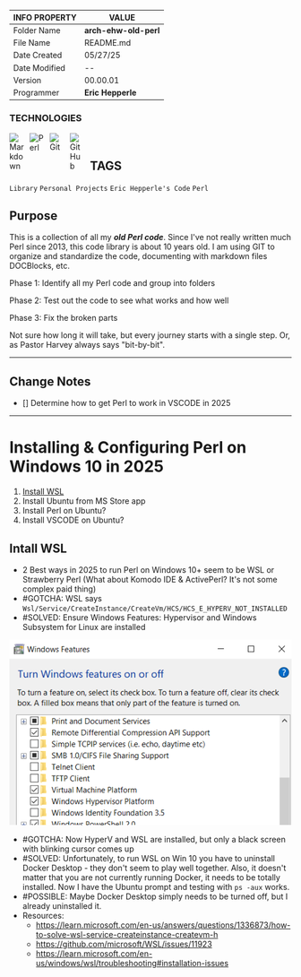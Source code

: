 | INFO PROPERTY | VALUE                 |
| ------------- | --------------------- |
| Folder Name   | **arch-ehw-old-perl** |
| File Name     | README.md             |
| Date Created  | 05/27/25              |
| Date Modified | --                    |
| Version       | 00.00.01              |
| Programmer    | **Eric Hepperle**     |

### TECHNOLOGIES

<img align="left" alt="Markdown" title="Markdown" width="26px" src="https://cdn.jsdelivr.net/gh/devicons/devicon/icons/markdown/markdown-original.svg" style="padding-right:10px;" />

<img align="left" alt="Perl" title="Perl" width="26px" src="https://cdn.jsdelivr.net/gh/devicons/devicon/icons/perl/perl-original.svg" style="padding-right:10px;" />


<img align="left" alt="Git" title="Git" width="26px" src="https://cdn.jsdelivr.net/gh/devicons/devicon/icons/git/git-original.svg" style="padding-right:10px;" />

<img align="left" alt="GitHub" title="GitHub" width="26px" src="https://user-images.githubusercontent.com/3369400/139448065-39a229ba-4b06-434b-bc67-616e2ed80c8f.png" style="padding-right:10px;" />

<br>

## TAGS

`Library` `Personal Projects` `Eric Hepperle's Code` `Perl`

## Purpose

This is a collection of all my _**old Perl code**_. Since I've not really written much Perl since 2013, this code library is about 10 years old. I am using GIT to organize and standardize the code, documenting with markdown files DOCBlocks, etc.

Phase 1: Identify all my Perl code and group into folders

Phase 2: Test out the code to see what works and how well

Phase 3: Fix the broken parts

Not sure how long it will take, but every journey starts with a single step. Or, as Pastor Harvey always says "bit-by-bit".

---

## Change Notes

- [] Determine how to get Perl to work in VSCODE in 2025

---


# Installing & Configuring Perl on Windows 10 in 2025

1. [Install WSL](/#install-wsl)
2. Install Ubuntu from MS Store app
3. Install Perl on Ubuntu?
4. Install VSCODE on Ubuntu?

## Intall WSL

- 2 Best ways in 2025 to run Perl on Windows 10+ seem to be WSL or Strawberry Perl (What about Komodo IDE & ActivePerl? It's not some complex paid thing)
- #GOTCHA: WSL says `Wsl/Service/CreateInstance/CreateVm/HCS/HCS_E_HYPERV_NOT_INSTALLED`
- #SOLVED:  Ensure Windows Features: Hypervisor and Windows Subsystem for Linux are installed

![Turn Windows Features On/Off:  WSL & Hyper-V](pix/screen-wsl-features-win-10-hyperv.png)

- #GOTCHA: Now HyperV and WSL are installed, but only a black screen with blinking cursor comes up
- #SOLVED: Unfortunately, to run WSL on Win 10 you have to uninstall Docker Desktop - they don't seem to play well together. Also, it doesn't matter that you are not currently running Docker, it needs to be totally installed. Now I have the Ubuntu prompt and testing with `ps -aux` works.
- #POSSIBLE:  Maybe Docker Desktop simply needs to be turned off, but I already uninstalled it.
- Resources:
  - https://learn.microsoft.com/en-us/answers/questions/1336873/how-to-solve-wsl-service-createinstance-createvm-h
  - https://github.com/microsoft/WSL/issues/11923
  - https://learn.microsoft.com/en-us/windows/wsl/troubleshooting#installation-issues